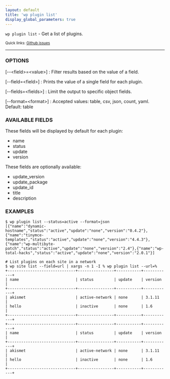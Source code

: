 ```yaml
---
layout: default
title: 'wp plugin list'
display_global_parameters: true
---
```


`wp plugin list` - Get a list of plugins.

<small>Quick links: <a href="https://github.com/wp-cli/wp-cli/issues?q=is%3Aopen+label%3Acommand%3Aplugin-list+sort%3Aupdated-desc">Github issues</a></small>

<hr />

### OPTIONS

[\--&lt;field&gt;=&lt;value&gt;]
: Filter results based on the value of a field.

[\--field=&lt;field&gt;]
: Prints the value of a single field for each plugin.

[\--fields=&lt;fields&gt;]
: Limit the output to specific object fields.

[\--format=&lt;format&gt;]
: Accepted values: table, csv, json, count, yaml. Default: table

### AVAILABLE FIELDS

These fields will be displayed by default for each plugin:

* name
* status
* update
* version

These fields are optionally available:

* update_version
* update_package
* update_id
* title
* description

### EXAMPLES

    $ wp plugin list --status=active --format=json
    [{"name":"dynamic-hostname","status":"active","update":"none","version":"0.4.2"},{"name":"tinymce-templates","status":"active","update":"none","version":"4.4.3"},{"name":"wp-multibyte-patch","status":"active","update":"none","version":"2.4"},{"name":"wp-total-hacks","status":"active","update":"none","version":"2.0.1"}]

    # List plugins on each site in a network
    $ wp site list --field=url | xargs -n 1 -I % wp plugin list --url=%
    +------------------------------+----------------+-----------+------------+
    | name                         | status         | update    | version    |
    +------------------------------+----------------+-----------+------------+
    | akismet                      | active-network | none      | 3.1.11     |
    | hello                        | inactive       | none      | 1.6        |
    +------------------------------+----------------+-----------+------------+
    +------------------------------+----------------+-----------+------------+
    | name                         | status         | update    | version    |
    +------------------------------+----------------+-----------+------------+
    | akismet                      | active-network | none      | 3.1.11     |
    | hello                        | inactive       | none      | 1.6        |
    +------------------------------+----------------+-----------+------------+



